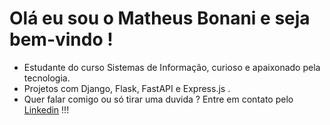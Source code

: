 #  Olá eu sou o Matheus Bonani e seja bem-vindo !

- Estudante do curso Sistemas de Informação, curioso e apaixonado pela tecnologia.<br>
- Projetos com Django, Flask, FastAPI e Express.js .<br>
- Quer falar comigo ou só tirar uma duvida ? Entre em contato pelo <a href="https://www.linkedin.com/in/matheus-bonani">Linkedin</a> !!!
